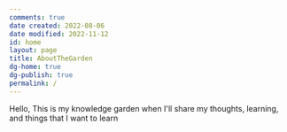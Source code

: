 ```yaml
---
comments: true
date created: 2022-08-06
date modified: 2022-11-12
id: home
layout: page
title: AboutTheGarden
dg-home: true
dg-publish: true
permalink: /
---
```


Hello, This is my knowledge garden when I'll share my thoughts, learning, and things that I want to learn


